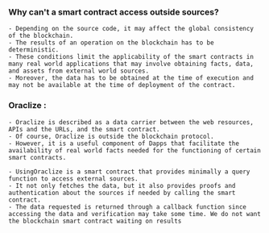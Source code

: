 ### Why can't a smart contract access outside sources?
	- Depending on the source code, it may affect the global consistency of the blockchain.
	- The results of an operation on the blockchain has to be deterministic.
	- These conditions limit the applicability of the smart contracts in many real world applications that may involve obtaining facts, data, and assets from external world sources. 
	- Moreover, the data has to be obtained at the time of execution and may not be available at the time of deployment of the contract.

### Oraclize :
	- Oraclize is described as a data carrier between the web resources, APIs and the URLs, and the smart contract.
	- Of course, Oraclize is outside the blockchain protocol.
	- However, it is a useful component of Dapps that facilitate the availability of real world facts needed for the functioning of certain smart contracts.

	- UsingOraclize is a smart contract that provides minimally a query function to access external sources. 
	- It not only fetches the data, but it also provides proofs and authentication about the sources if needed by calling the smart contract.
	- The data requested is returned through a callback function since accessing the data and verification may take some time. We do not want the blockchain smart contract waiting on results

